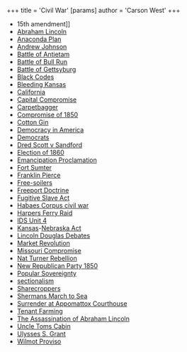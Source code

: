 +++
 title = 'Civil War'
[params]
	author = 'Carson West'
+++
- 15th amendment]]
- [Abraham Lincoln](./../abraham-lincoln/)
- [Anaconda Plan](./../anaconda-plan/)
- [Andrew Johnson](./../andrew-johnson/)
- [Battle of Antietam](./../battle-of-antietam/)
- [Battle of Bull Run](./../battle-of-bull-run/)
- [Battle of Gettsyburg](./../battle-of-gettsyburg/)
- [Black Codes](./../black-codes/)
- [Bleeding Kansas](./../bleeding-kansas/)
- [California](./../california/)
- [Capital Compromise](./../capital-compromise/)
- [Carpetbagger](./../carpetbagger/)
- [Compromise of 1850](./../compromise-of-1850/)
- [Cotton Gin](./../cotton-gin/)
- [Democracy in America](./../democracy-in-america/)
- [Democrats](./../democrats/)
- [Dred Scott v Sandford](./../dred-scott-v-sandford/)
- [Election of 1860](./../election-of-1860/)
- [Emancipation Proclamation](./../emancipation-proclamation/)
- [Fort Sumter](./../fort-sumter/)
- [Franklin Pierce](./../franklin-pierce/)
- [Free-soilers](./../free-soilers/)
- [Freeport Doctrine](./../freeport-doctrine/)
- [Fugitive Slave Act](./../fugitive-slave-act/)
- [Habaes Corpus civil war](./../habaes-corpus-civil-war/)
- [Harpers Ferry Raid](./../harpers-ferry-raid/)
- [IDS Unit 4](./../ids-unit-4/)
- [Kansas](./../kansas/)-[Nebraska Act](./../nebraska-act/)
- [Lincoln Douglas Debates](./../lincoln-douglas-debates/)
- [Market Revolution](./../market-revolution/)
- [Missouri Compromise](./../missouri-compromise/)
- [Nat Turner Rebellion](./../nat-turner-rebellion/)
- [New Republican Party 1850](./../new-republican-party-1850/)
- [Popular Sovereignty](./../popular-sovereignty/)
- [sectionalism](./../sectionalism/)
- [Sharecroppers](./../sharecroppers/)
- [Shermans March to Sea](./../shermans-march-to-sea/)
- [Surrender at Appomattox Courthouse](./../surrender-at-appomattox-courthouse/)
- [Tenant Farming](./../tenant-farming/)
- [The Assassination of Abraham Lincoln](./../the-assassination-of-abraham-lincoln/)
- [Uncle Toms Cabin](./../uncle-toms-cabin/)
- [Ulysses S. Grant](./../ulysses-s.-grant/)
- [Wilmot Proviso](./../wilmot-proviso/)
